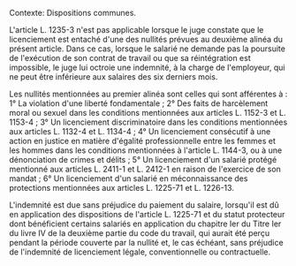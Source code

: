 Contexte: Dispositions communes.

L'article L. 1235-3 n'est pas applicable lorsque le juge constate que le licenciement est entaché d'une des nullités prévues au deuxième alinéa du présent article. Dans ce cas, lorsque le salarié ne demande pas la poursuite de l'exécution de son contrat de travail ou que sa réintégration est impossible, le juge lui octroie une indemnité, à la charge de l'employeur, qui ne peut être inférieure aux salaires des six derniers mois.

Les nullités mentionnées au premier alinéa sont celles qui sont afférentes à : 1° La violation d'une liberté fondamentale ; 2° Des faits de harcèlement moral ou sexuel dans les conditions mentionnées aux articles L. 1152-3 et L. 1153-4 ; 3° Un licenciement discriminatoire dans les conditions mentionnées aux articles L. 1132-4 et L. 1134-4 ; 4° Un licenciement consécutif à une action en justice en matière d'égalité professionnelle entre les femmes et les hommes dans les conditions mentionnées à l'article L. 1144-3, ou à une dénonciation de crimes et délits ; 5° Un licenciement d'un salarié protégé mentionné aux articles L. 2411-1 et L. 2412-1 en raison de l'exercice de son mandat ; 6° Un licenciement d'un salarié en méconnaissance des protections mentionnées aux articles L. 1225-71 et L. 1226-13.

L'indemnité est due sans préjudice du paiement du salaire, lorsqu'il est dû en application des dispositions de l'article L. 1225-71 et du statut protecteur dont bénéficient certains salariés en application du chapitre Ier du Titre Ier du livre IV de la deuxième partie du code du travail, qui aurait été perçu pendant la période couverte par la nullité et, le cas échéant, sans préjudice de l'indemnité de licenciement légale, conventionnelle ou contractuelle.